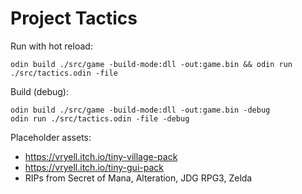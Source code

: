 # Project Tactics

Run with hot reload:
```shell
odin build ./src/game -build-mode:dll -out:game.bin && odin run ./src/tactics.odin -file
```

Build (debug):
```shell
odin build ./src/game -build-mode:dll -out:game.bin -debug
odin run ./src/tactics.odin -file -debug
```

Placeholder assets:
- https://vryell.itch.io/tiny-village-pack
- https://vryell.itch.io/tiny-gui-pack
- RIPs from Secret of Mana, Alteration, JDG RPG3, Zelda
